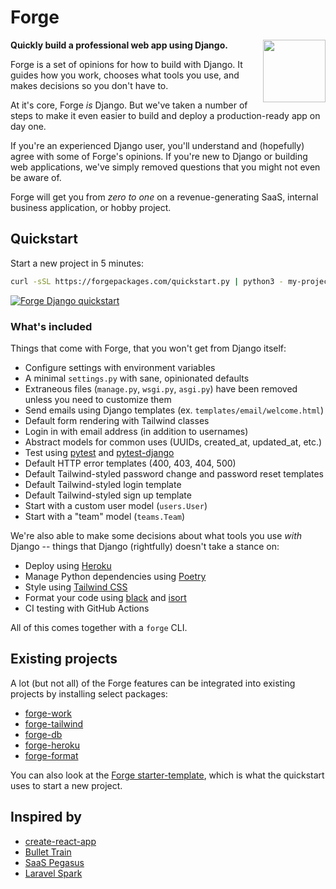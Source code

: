 # Forge

<img height="100" width="100" src="https://user-images.githubusercontent.com/649496/176748343-3829aad8-4bcf-4c25-bb5d-6dc1f796fac0.png" align="right" />

**Quickly build a professional web app using Django.**

Forge is a set of opinions for how to build with Django.
It guides how you work,
chooses what tools you use,
and makes decisions so you don't have to.

At it's core,
Forge *is* Django.
But we've taken a number of steps to make it even easier to build and deploy a production-ready app on day one.

If you're an experienced Django user,
you'll understand and (hopefully) agree with some of Forge's opinions.
If you're new to Django or building web applications,
we've simply removed questions that you might not even be aware of.

Forge will get you from *zero to one* on a revenue-generating SaaS, internal business application, or hobby project.

## Quickstart

Start a new project in 5 minutes:

```sh
curl -sSL https://forgepackages.com/quickstart.py | python3 - my-project
```

[![Forge Django quickstart](https://user-images.githubusercontent.com/649496/173145833-e4f96a4c-efb6-4cc3-b118-184be1a007f1.png)](https://www.youtube.com/watch?v=wYMRxTGDmdU)


### What's included

Things that come with Forge,
that you won't get from Django itself:

- Configure settings with environment variables
- A minimal `settings.py` with sane, opinionated defaults
- Extraneous files (`manage.py`, `wsgi.py`, `asgi.py`) have been removed unless you need to customize them
- Send emails using Django templates (ex. `templates/email/welcome.html`)
- Default form rendering with Tailwind classes
- Login in with email address (in addition to usernames)
- Abstract models for common uses (UUIDs, created_at, updated_at, etc.)
- Test using [pytest](https://docs.pytest.org/en/latest/) and [pytest-django](https://pytest-django.readthedocs.io/en/latest/)
- Default HTTP error templates (400, 403, 404, 500)
- Default Tailwind-styled password change and password reset templates
- Default Tailwind-styled login template
- Default Tailwind-styled sign up template
- Start with a custom user model (`users.User`)
- Start with a "team" model (`teams.Team`)

We're also able to make some decisions about what tools you use *with* Django -- things that Django (rightfully) doesn't take a stance on:

- Deploy using [Heroku](https://heroku.com/)
- Manage Python dependencies using [Poetry](https://python-poetry.org/)
- Style using [Tailwind CSS](https://tailwindcss.com/)
- Format your code using [black](https://github.com/psf/black) and [isort](https://github.com/PyCQA/isort)
- CI testing with GitHub Actions

All of this comes together with a `forge` CLI.


## Existing projects

A lot (but not all) of the Forge features can be integrated into existing projects by installing select packages:

- [forge-work](https://github.com/forgepackages/forge-work)
- [forge-tailwind](https://github.com/forgepackages/forge-tailwind)
- [forge-db](https://github.com/forgepackages/forge-db)
- [forge-heroku](https://github.com/forgepackages/forge-heroku)
- [forge-format](https://github.com/forgepackages/forge-format)

You can also look at the [Forge starter-template](https://github.com/forgepackages/starter-template),
which is what the quickstart uses to start a new project.


## Inspired by

- [create-react-app](https://create-react-app.dev/)
- [Bullet Train](https://bullettrain.co/)
- [SaaS Pegasus](https://www.saaspegasus.com/)
- [Laravel Spark](https://spark.laravel.com/)
